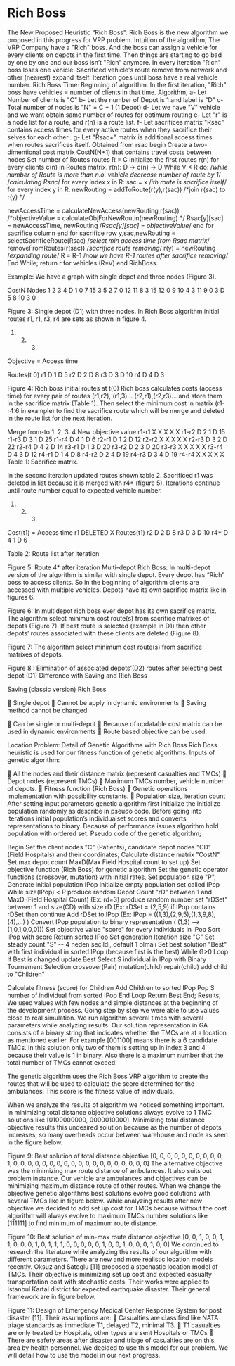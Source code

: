 # Rich Boss
The New Proposed Heuristic “Rich Boss”:
Rich Boss is the new algorithm we proposed in this progress for VRP problem.
Intuition of the algorithm; The VRP Company have a "Rich" boss. And the boss can assign a vehicle for
every clients on depots in the first time. Then things are starting to go bad by one by one and our boss
isn’t "Rich" anymore. In every iteration "Rich" boss loses one vehicle. Sacrificed vehicle's route remove
from network and other (nearest) expand itself. Iteration goes until boss have a real vehicle number. Rich
Boss Time: Beginning of algorithm. In the first iteration, "Rich" boss have vehicles = number of clients in
that time.
Algorithm;
a- Let Number of clients is "C"
b- Let the number of Depot is 1 and label is "D"
c- Total number of nodes is "N" = C + 1 (1 Depot)
d- Let we have "V" vehicle and we want obtain same number of routes for optimum routing
e- Let "r" is a node list for a route, and r(n) is a route list.
f- Let sacrifices matrix "Rsac" contains access times for every active routes when they sacrifice their
selves for each other..
g- Let "Rsac+" matrix is additional access times when routes sacrifices itself. Obtained from rsac
begin
Create a two-dimentional cost matrix CostN(N+1) that contains travel costs between nodes
Set number of Routes routes R = C
Initialize the first routes r(n) for every clients c(n) in Routes matrix. r(n): D -> c(n) -> D
While V < R do: /*while number of Route is more than n.o. vehicle decrease number of route by 1*/
/*calculating Rsac*/
for every index x in R:
sac = x /*ith route is sacrifice itself*/
for every index y in R:
newRouting = addToRoute(r(y),r(sac)) /*join r(sac) to r(y) */

newAccessTime = calculateNewAccess(newRouting,r(sac)) /*objectiveValue =
calculateObjForNewRoutin(newRouting) */
Rsac[y][sac] = newAccessTime, newRouting /*Rsac[y][sac] = objectiveValue*/
end for sacrifice column
end for sacrifice row
y,sac,newRouting = selectSacrificeRoute(Rsac) /*select min access time from Rsac matrix*/
removeFromRoutes(r(sac)) /*sacrifice route removing*/
r(y) = newRouting /*expanding route*/
R = R-1 /*now we have R-1 routes after sacrifice removing*/
End While;
return r for vehicles (R=V)
end RichBoss.

Example:
We have a graph with single depot and three nodes (Figure 3).

CostN Nodes 1 2 3 4 D
1 0 7 15 3 5
2 7 0 12 11 8
3 15 12 0 9 10
4 3 11 9 0 3
D 5 8 10 3 0

Figure 3: Single depot (D1) with three nodes.
In Rich Boss algorithm initial routes r1, r1, r3, r4 are sets as shown in figure 4.

1. 2. 3.

Objective = Access
time

Routes(t
0) r1 D 1 D 5
r2 D 2 D 8
r3 D 3 D 10
r4 D 4 D 3

Figure 4: Rich boss initial routes at t(0)
Rich boss calculates costs (access time) for every pair of routes (r1,r2), (r1,3)... (r2,r1),(r2,r3)... and store
them in the sacrifice matrix (Table 1). Then select the minimum cost in matrix (r1-r4:6 in example) to find
the sacrifice route which will be merge and deleted in the route list for the next iteration.

Merge
from-to 1. 2. 3. 4
New
objective
value
r1-r1 X X X X X
r1-r2 D 2 1 D 15
r1-r3 D 3 1 D 25
r1-r4 D 4 1 D 6
r2-r1 D 1 2 D 12
r2-r2 X X X X X
r2-r3 D 3 2 D 22
r2-r4 D 4 2 D 14
r3-r1 D 1 3 D 20
r3-r2 D 2 3 D 20
r3-r3 X X X X X
r3-r4 D 4 3 D 12
r4-r1 D 1 4 D 8
r4-r2 D 2 4 D 19
r4-r3 D 3 4 D 19
r4-r4 X X X X X
Table 1: Sacrifice matrix.

In the second iteration updated routes shown table 2. Sacrificed r1 was deleted in list because it is merged
with r4* (figure 5). Iterations continue until route number equal to expected vehicle number.

1. 2. 3.

Cost(t1) =
Access
time
r1 DELETED X
Routes(t1) r2 D 2 D 8
r3 D 3 D 10
r4* D 4 1 D 6

Table 2: Route list after iteration

Figure 5: Route 4* after iteration
Multi-depot Rich Boss:
In multi-depot version of the algorithm is similar with single depot. Every depot has “Rich” boss to access
clients. So in the beginning of algorithm clients are accessed with multiple vehicles. Depots have its own
sacrifice matrix like in figures 6.

Figure 6: In multidepot rich boss ever depot has its own sacrifice matrix.
The algorithm select minimum cost route(s) from sacrifice matrixes of depots (Figure 7). If best route is
selected (example in D1) then other depots’ routes associated with these clients are deleted (Figure 8).

Figure 7: The algorithm select minimum cost route(s) from sacrifice matrixes of depots.

Figure 8 : Elimination of associated depots’(D2) routes after selecting best depot (D1)
Difference with Saving and Rich Boss

Saving (classic version) Rich Boss

 Single depot
 Cannot be apply in dynamic environments
 Saving method cannot be changed

 Can be single or multi-depot
 Because of updatable cost matrix can be
used in dynamic environments
 Route based objective can be used.

Location Problem: Detail of Genetic Algorithms with Rich Boss
Rich Boss heuristic is used for our fitness function of genetic algorithms.
Inputs of genetic algorithm:

 All the nodes and their distance matrix (represent casualties and TMCs)
 Depot nodes (represent TMCs)
 Maximum TMCs number, vehicle number of depots.
 Fitness function (Rich Boss)
 Genetic operations implementation with possibility constants.
 Population size, iteration count
After setting input parameters genetic algorithm first initialize the initialize population randomly as
describe in pseudo code. Before going into iterations initial population’s individualset scores and converts
representations to binary. Because of performance issues algorithm hold population with ordered set.
Pseudo code of the genetic algorithm;

Begin
Set the client nodes "C" (Patients), candidate depot nodes "CD" (Field Hospitals) and their coordinates,
Calculate distance matrix "CostN"
Set max depot count MaxD(Max Field Hospital count to set up)
Set objective function (Rich Boss) for genetic algorithm
Set the genetic operator functions (crossover, mutation) with initial rates,
Set population size "P",
Generate initial population IPop
Initialize empty population set called IPop
While size(IPop) < P
produce random Depot Count "rD" between 1 and MaxD (Field Hospital Count) (Ex: rd=3)
produce random number set "rDSet" between 1 and size(CD) with size rD (Ex: rDSet = (2,5,9)
if IPop contains rDSet then continue
Add rDSet to IPop (Ex: IPop = ((1,3),(2,9,5),(1,3,9,8),(4),...) )
Convert IPop population to binary representation ( (1,3) --> (1,0,1,0,0,0)))
Set objective value "score" for every individuals in IPop
Sort IPop with score
Return sorted IPop
Set generation Iteration size "G"
Set steady count "S" -- 4 neden seçildi, default 1 olmalı
Set best solution "Best" with first individual in sorted IPop (because first is the best)
While G>0 Loop
If Best is changed update Best
Select S individual in IPop with Binary Tournement Selection
crossover(Pair)
mutation(child)
repair(child)
add child to "Children"

Calculate fitness (score) for Children
Add Children to sorted IPop
Pop S number of individual from sorted IPop
End Loop
Return Best
End;
Results;
We used values with few nodes and simple distances at the beginning of the development process. Going
step by step we were able to use values close to real simulation. We run algorithm several times with
several parameters while analyzing results.
Our solution representation in GA consists of a binary string that indicates whether the TMCs are at a
location as mentioned earlier. For example [001100] means there is a 6 candidate TMCs. In this solution
only two of them is setting up in index 3 and 4 because their value is 1 in binary. Also there is a maximum
number that the total number of TMCs cannot exceed.

The genetic algorithm uses the Rich Boss VRP algorithm to create the routes that will be used to calculate
the score determined for the ambulances. This score is the fitness value of individuals.

When we analyze the results of algorithm we noticed something important. In minimizing total distance
objective solutions always evolve to 1 TMC solutions like [0100000000, 0000010000]. Minimizing total
distance objective results this undesired solution because as the number of depots increases, so many
overheads occur between warehouse and node as seen in the figure below.

Figure 9: Best solution of total distance objective [0, 0, 0, 0, 0, 0, 0, 0, 0, 0, 1, 0, 0, 0, 0, 0, 0, 0, 0, 0, 0, 0, 0, 0, 0, 0, 0, 0, 0, 0]
The alternative objective was the minimizing max route distance of ambulances. It also suits out problem
instance. Our vehicle are ambulances and objectives can be minimizing maximum distance route of other
routes. When we change the objective genetic algorithms best solutions evolve good solutions with several
TMCs like in figure below.
While analyzing results after new objective we decided to add set up cost for TMCs because without the
cost algorithm will always evolve to maximum TMCs number solutions like [111111] to find minimum of
maximum route distance.

Figure 10: Best solution of min-max route distance objective [0, 0, 1, 0, 0, 1, 1, 0, 0, 0, 1, 0, 1, 1, 1, 0, 0, 0, 0, 0, 1, 0, 0, 1, 0,
0, 0, 1, 0, 0]
We continued to research the literature while analyzing the results of our algorithm with different
parameters. There are new and more realistic location models recently. Oksuz and Satoglu [11] proposed
a stochastic location model of TMCs. Their objective is minimizing set up cost and expected casualty
transportation cost with stochastic costs. Their works were applied to Istanbul Kartal district for expected
earthquake disaster. Their general framework are in figure below.

Figure 11: Design of Emergency Medical Center Response System for post disaster [11].
Their assumptions are:
 Casualties are classified like NATA triage standards as immediate T1, delayed T2, minimal T3.
 T1 casualties are only treated by Hospitals, other types are sent Hospitals or TMCs
 There are safety areas after disaster and triage of casualties are on this area by health personnel.
We decided to use this model for our problem. We will detail how to use the model in our next progress.
